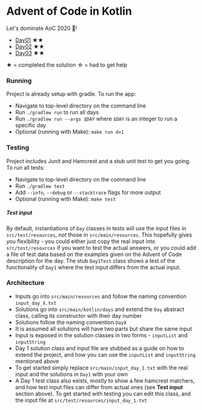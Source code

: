 # Advent of Code in Kotlin

Let's dominate AoC 2020 🎄!

- [Day01](./src/main/kotlin/days/Day1.kt) ★★
- [Day02](./src/main/kotlin/days/Day2.kt) ★★
- [Day03](./src/main/kotlin/days/Day3.kt) ★★

★ = completed the solution
☆ = had to get help

### Running

Project is already setup with gradle. To run the app:

* Navigate to top-level directory on the command line
* Run `./gradlew run` to run all days
* Run `./gradlew run --args $DAY` where `$DAY` is an integer to run a specific day
* Optional (running with Make): `make run d=1`

### Testing

Project includes Junit and Hamcrest and a stub unit test to get you going. To run all tests:

* Navigate to top-level directory on the command line
* Run `./gradlew test`
* Add `--info`, `--debug` or `--stacktrace` flags for more output
* Optional (running with Make): `make test`

##### Test input

By default, instantiations of `Day` classes in tests will use the input files in `src/test/resources`, _not_ those
in `src/main/resources`.
This hopefully gives you flexibility - you could either just copy the real input into `src/test/resources` if you want
to test
the actual answers, or you could add a file of test data based on the examples given on the Advent of Code description
for the day.
The stub `Day1Test` class shows a test of the functionality of `Day1` where the test input differs from the actual
input.

### Architecture

* Inputs go into `src/main/resources` and follow the naming convention `input_day_X.txt`
* Solutions go into `src/main/kotlin/days` and extend the `Day` abstract class, calling its constructor with their day
  number
* Solutions follow the naming convention `DayX`
* It is assumed all solutions will have two parts but share the same input
* Input is exposed in the solution classes in two forms - `inputList` and `inputString`
* Day 1 solution class and input file are stubbed as a guide on how to extend the project,
  and how you can use the `inputList` and `inputString` mentioned above
* To get started simply replace `src/main/input_day_1.txt` with the real input and the solutions in `Day1` with your own
* A Day 1 test class also exists, mostly to show a few hamcrest matchers, and how test input files can differ from
  actual ones (see **Test input** section above).
  To get started with testing you can edit this class, and the input file at `src/test/resources/input_day_1.txt`

